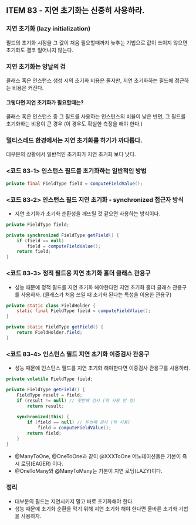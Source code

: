 ## ITEM 83 - 지연 초기화는 신중히 사용하라.

### 지연 초기화 (lazy initialization)
필드의 초기화 시점을 그 값이 처음 필요할때까지 늦추는 기법으로 값이 쓰이지 않으면 초기화도 결코 일어나지 않는다.

### 지연 초기화는 양날의 검
클래스 혹은 인스턴스 생성 시의 초기화 비용은 줄지만, 지연 초기화하는 필드에 접근하는 비용은 커진다.

#### 그렇다면 지연 초기화가 필요할때는?
클래스 혹은 인스턴스 중 그 필드를 사용하는 인스턴스의 비율이 낮은 반면, 그 필드를 초기화하는 비용이 큰 경우 (이 경우도 확실한 측정을 해야 한다.)

### 멀티스레드 환경에서는 지연 초기화를 하기가 까다롭다.
대부분의 상황에서 일반적인 초기화가 지연 초기화 보다 낫다.

### <코드 83-1> 인스턴스 필드를 초기화하는 일반적인 방법
```java
private final FieldType field = computeFieldValue();
```

### <코드 83-2> 인스턴스 필드 지연 초기화 - synchronized 접근자 방식
- 지연 초기화가 초기화 순환성을 깨뜨릴 것 같으면 사용하는 방식이다.
```java
private FieldType field;

private synchronized FieldType getField() {
    if (field == null)
        field = computeFieldValue();
    return field;
}
```

### <코드 83-3> 정적 필드용 지연 초기화 홀더 클래스 관용구
- 성능 때문에 정적 필드를 지연 초기화 해야한다면 지연 초기화 홀더 클래스 관용구를 사용하자. (클래스가 처음 쓰일 때 초기화 된다는 특성을 이용한 관용구)
```java
private static class FieldHolder {
    static final FieldType field = computeFieldVlaie();   
}

private static FieldType getField() {
    return FieldHolder.field;
}
```

### <코드 83-4> 인스턴스 필드 지연 초기화 이중검사 관용구
- 성능 때문에 인스턴스 필드를 지연 초기화 해야한다면 이중검사 관용구를 사용하라.
```java
private volatile FieldType field;

private FieldType getField() {
    FieldType result = field;
    if (result != null) // 첫번째 검사 (락 사용 안 함)
        return result;
    
    synchronized(this) {
        if (field == null) // 두번째 검사 (락 사용)
            field = computeFieldValue();
        return field;
    }
}
```

- @ManyToOne, @OneToOne과 같이 @XXXToOne 어노테이션들은 기본이 즉시 로딩(EAGER) 이다.
- @OneToMany와 @ManyToMany는 기본이 지연 로딩(LAZY)이다.

### 정리
- 대부분의 필드는 지연시키지 말고 바로 초기화해야 한다.
- 성능 때문에 초기화 순환을 막기 위해 지연 초기화 해야 한다면 올바른 초기화 기법을 사용하자.















